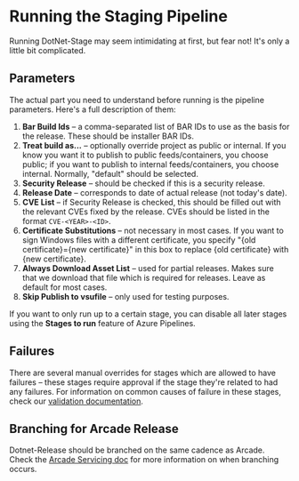 # Running the Staging Pipeline

Running DotNet-Stage may seem intimidating at first, but fear not! 
It's only a little bit complicated.

## Parameters

The actual part you need to understand before running is the pipeline parameters. Here's a full description of them:

1. **Bar Build Ids** &ndash; a comma-separated list of BAR IDs to use as the basis for the release. These should be installer BAR IDs.
2. **Treat build as...** &ndash; optionally override project as public or internal. If you know you want it to publish to public feeds/containers, you choose public; if you want to publish to internal feeds/containers, you choose internal. Normally, "default" should be selected.
3. **Security Release** &ndash; should be checked if this is a security release.
4. **Release Date** &ndash; corresponds to date of actual release (not today's date).
5. **CVE List** &ndash; if Security Release is checked, this should be filled out with the relevant CVEs fixed by the release. CVEs should be listed in the format `CVE-<YEAR>-<ID>`.
6. **Certificate Substitutions** &ndash; not necessary in most cases. If you want to sign Windows files with a different certificate, you specify "{old certificate}={new certificate}" in this box to replace {old certificate} with {new certificate}.
7. **Always Download Asset List** &ndash; used for partial releases. Makes sure that we download that file which is required for releases. Leave as default for most cases.
8. **Skip Publish to vsufile** &ndash; only used for testing purposes.

If you want to only run up to a certain stage, you can disable all later stages using the **Stages to run** feature of Azure Pipelines.

## Failures

There are several manual overrides for stages which are allowed to have failures &ndash; these stages require approval if the stage they're related to had any failures. For information on common causes of failure in these stages, check our [validation documentation](https://github.com/dotnet/arcade/blob/main/Documentation/Validation.md#what-do-i-do-if-an-issue-is-opened-in-my-repository).

## Branching for Arcade Release

Dotnet-Release should be branched on the same cadence as Arcade. Check the [Arcade Servicing doc](https://github.com/dotnet/arcade/blob/main/Documentation/Policy/ArcadeServicing.md) for more information on when branching occurs.